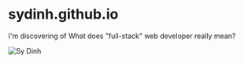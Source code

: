 # sydinh.github.io

I'm discovering of What does "full-stack" web developer really mean?

![Sy Dinh](https://cdn-images-1.medium.com/max/2000/1*1zUrLyvIftWAGx19B2dpUQ.png)

